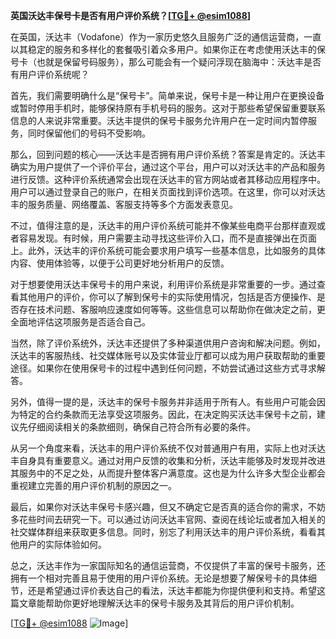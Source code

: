 **英国沃达丰保号卡是否有用户评价系统？[[TG💪+ @esim1088](https://t.me/s/esim1088)]**

在英国，沃达丰（Vodafone）作为一家历史悠久且服务广泛的通信运营商，一直以其稳定的服务和多样化的套餐吸引着众多用户。如果你正在考虑使用沃达丰的保号卡（也就是保留号码服务），那么可能会有一个疑问浮现在脑海中：沃达丰是否有用户评价系统呢？

首先，我们需要明确什么是“保号卡”。简单来说，保号卡是一种让用户在更换设备或暂时停用手机时，能够保持原有手机号码的服务。这对于那些希望保留重要联系信息的人来说非常重要。沃达丰提供的保号卡服务允许用户在一定时间内暂停服务，同时保留他们的号码不受影响。

那么，回到问题的核心——沃达丰是否拥有用户评价系统？答案是肯定的。沃达丰确实为用户提供了一个评价平台，通过这个平台，用户可以对沃达丰的产品和服务进行反馈。这种评价系统通常会出现在沃达丰的官方网站或者其移动应用程序中。用户可以通过登录自己的账户，在相关页面找到评价选项。在这里，你可以对沃达丰的服务质量、网络覆盖、客服支持等多个方面发表意见。

不过，值得注意的是，沃达丰的用户评价系统可能并不像某些电商平台那样直观或者容易发现。有时候，用户需要主动寻找这些评价入口，而不是直接弹出在页面上。此外，沃达丰的评价系统可能会要求用户填写一些基本信息，比如服务的具体内容、使用体验等，以便于公司更好地分析用户的反馈。

对于想要使用沃达丰保号卡的用户来说，利用评价系统是非常重要的一步。通过查看其他用户的评价，你可以了解到保号卡的实际使用情况，包括是否方便操作、是否存在技术问题、客服响应速度如何等等。这些信息可以帮助你在做决定之前，更全面地评估这项服务是否适合自己。

当然，除了评价系统外，沃达丰还提供了多种渠道供用户咨询和解决问题。例如，沃达丰的客服热线、社交媒体账号以及实体营业厅都可以成为用户获取帮助的重要途径。如果你在使用保号卡的过程中遇到任何问题，不妨尝试通过这些方式寻求解答。

另外，值得一提的是，沃达丰的保号卡服务并非适用于所有人。有些用户可能会因为特定的合约条款而无法享受这项服务。因此，在决定购买沃达丰保号卡之前，建议先仔细阅读相关的条款细则，确保自己符合所有必要的条件。

从另一个角度来看，沃达丰的用户评价系统不仅对普通用户有用，实际上也对沃达丰自身具有重要意义。通过对用户反馈的收集和分析，沃达丰能够及时发现并改进其服务中的不足之处，从而提升整体客户满意度。这也是为什么许多大型企业都会重视建立完善的用户评价机制的原因之一。

最后，如果你对沃达丰保号卡感兴趣，但又不确定它是否真的适合你的需求，不妨多花些时间去研究一下。可以通过访问沃达丰官网、查阅在线论坛或者加入相关的社交媒体群组来获取更多信息。同时，别忘了利用沃达丰的用户评价系统，看看其他用户的实际体验如何。

总之，沃达丰作为一家国际知名的通信运营商，不仅提供了丰富的保号卡服务，还拥有一个相对完善且易于使用的用户评价系统。无论是想要了解保号卡的具体细节，还是希望通过评价表达自己的看法，沃达丰都能为你提供便利和支持。希望这篇文章能帮助你更好地理解沃达丰的保号卡服务及其背后的用户评价机制。

[[TG💪+ @esim1088](https://t.me/s/esim1088) ![Image](https://i.postimg.cc/4NQfJmqS/Snipaste-2025-05-13-00-14-12.png)]
